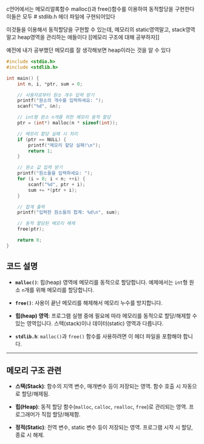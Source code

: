 c언어에서는 메모리얼록함수 malloc()과 free()함수를 이용하여 동적할당을 구현한다
이들은 모두 # stdlib.h 헤더 파일에 구현되어있다

이것들을 이용해서 동적할당을 구현할 수 있는데,
메모리의 static영역말고, stack영역말고 heap영역을 관리하는 애들이다
[[메모리 구조에 대해 공부하자]]

예전에 내가 공부했던 메모리를 잘 생각해보면 heap이라는 것을 알 수 있다

```c
#include <stdio.h>
#include <stdlib.h>

int main() {
    int n, i, *ptr, sum = 0;

    // 사용자로부터 원소 개수 입력 받기
    printf("원소의 개수를 입력하세요: ");
    scanf("%d", &n);

    // int형 원소 n개를 위한 메모리 동적 할당
    ptr = (int*) malloc(n * sizeof(int));

    // 메모리 할당 실패 시 처리
    if (ptr == NULL) {
        printf("메모리 할당 실패!\n");
        return 1;
    }

    // 원소 값 입력 받기
    printf("원소들을 입력하세요: ");
    for (i = 0; i < n; ++i) {
        scanf("%d", ptr + i);
        sum += *(ptr + i);
    }

    // 합계 출력
    printf("입력한 원소들의 합계: %d\n", sum);

    // 동적 할당된 메모리 해제
    free(ptr);

    return 0;
}

```

## 코드 설명

- **`malloc()`**: 힙(heap) 영역에 메모리를 동적으로 할당합니다. 예제에서는 `int`형 원소 `n`개를 위해 메모리를 할당합니다.
    
- **`free()`**: 사용이 끝난 메모리를 해제해서 메모리 누수를 방지합니다.
    
- **힙(heap) 영역**: 프로그램 실행 중에 필요에 따라 메모리를 동적으로 할당/해제할 수 있는 영역입니다. 스택(stack)이나 데이터(static) 영역과 다릅니다.
    
- **`stdlib.h`**: `malloc()`과 `free()` 함수를 사용하려면 이 헤더 파일을 포함해야 합니다.
    

---

## 메모리 구조 관련

- **스택(Stack)**: 함수의 지역 변수, 매개변수 등이 저장되는 영역. 함수 호출 시 자동으로 할당/해제됨.
    
- **힙(Heap)**: 동적 할당 함수(`malloc`, `calloc`, `realloc`, `free`)로 관리되는 영역. 프로그래머가 직접 할당/해제함.
    
- **정적(Static)**: 전역 변수, static 변수 등이 저장되는 영역. 프로그램 시작 시 할당, 종료 시 해제.